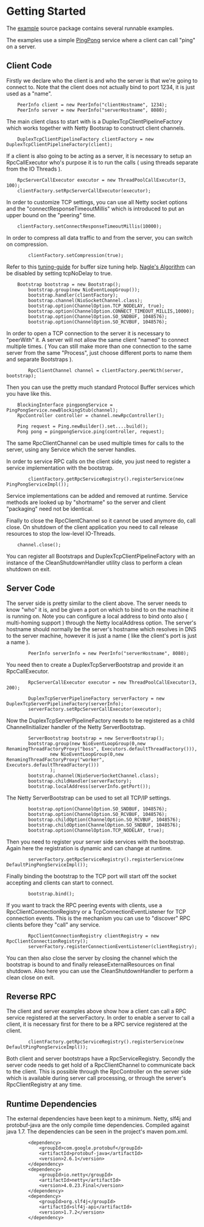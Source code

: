 # Getting Started #

The [example](http://protobuf-rpc-pro.googlecode.com/svn/trunk/protobuf-rpc-pro-demo/src/main/java/com/googlecode/protobuf/pro/duplex/example/) source package contains several runnable examples.

The examples use a simple [PingPong](http://protobuf-rpc-pro.googlecode.com/svn/trunk/protobuf-rpc-pro-duplex/src/test/protos/pingpong.proto) service where a client can call "ping" on a server.

## Client Code ##

Firstly we declare who the client is and who the server is that we're going to connect to. Note that the client does not actually bind to port 1234, it is just used as a "name".
```
	PeerInfo client = new PeerInfo("clientHostname", 1234);
	PeerInfo server = new PeerInfo("serverHostname", 8080);
```
The main client class to start with is a DuplexTcpClientPipelineFactory  which works together with Netty Bootsrap to construct client channels.
```
	DuplexTcpClientPipelineFactory clientFactory = new DuplexTcpClientPipelineFactory(client);
```
If a client is also going to be acting as a server, it is necessary to setup an RpcCallExecutor who's purpose it is to run the calls ( using threads separate from the IO Threads ).
```
	RpcServerCallExecutor executor = new ThreadPoolCallExecutor(3, 100);
	clientFactory.setRpcServerCallExecutor(executor);
```
In order to customize TCP settings, you can use all Netty socket options and the "connectResponseTimeoutMillis" which is introduced to put an upper bound on the "peering" time.
```
	clientFactory.setConnectResponseTimeoutMillis(10000);
```
In order to compress all data traffic to and from the server, you can switch on compression.
```
    	clientFactory.setCompression(true);
```
Refer to this [tuning-guide](http://fasterdata.es.net/TCP-tuning/) for buffer size tuning help. [Nagle's Algorithm](http://en.wikipedia.org/wiki/Nagle's_algorithm) can be disabled by setting tcpNoDelay to true.
```
	Bootstrap bootstrap = new Bootstrap();
        bootstrap.group(new NioEventLoopGroup());
        bootstrap.handler(clientFactory);
        bootstrap.channel(NioSocketChannel.class);
        bootstrap.option(ChannelOption.TCP_NODELAY, true);
    	bootstrap.option(ChannelOption.CONNECT_TIMEOUT_MILLIS,10000);
        bootstrap.option(ChannelOption.SO_SNDBUF, 1048576);
        bootstrap.option(ChannelOption.SO_RCVBUF, 1048576);
```
In order to open a TCP connection to the server it is necessary to "peerWith" it. A server will not allow the same client "named" to connect multiple times. ( You can still make more than one connection to the same server from the same "Process", just choose different ports to name them and separate Bootstraps ).
```
    	RpcClientChannel channel = clientFactory.peerWith(server, bootstrap);
```
Then you can use the pretty much standard Protocol Buffer services which you have like this.
```
	BlockingInterface pingpongService = PingPongService.newBlockingStub(channel);
	RpcController controller = channel.newRpcController();
			
	Ping request = Ping.newBuilder().set....build();
	Pong pong = pingpongService.ping(controller, request);
```
The same RpcClientChannel can be used multiple times for calls to the server, using any Service which the server handles.

In order to service RPC calls on the client side, you just need to register a service implementation with the bootstrap.
```
    	clientFactory.getRpcServiceRegistry().registerService(new PingPongServiceImpl());
```
Service implementations can be added and removed at runtime. Service methods are looked up by "shortname" so the server and client "packaging" need not be identical.

Finally to close the RpcClientChannel so it cannot be used anymore do, call close. On shutdown of the client application you need to call release resources to stop the low-level IO-Threads.
```
	channel.close();
```
You can register all Bootstraps and DuplexTcpClientPipelineFactory with an instance of the CleanShutdownHandler utility class to perform a clean shutdown on exit.

## Server Code ##

The server side is pretty similar to the client above. The server needs to know "who" it is, and be given a port on which to bind to on the machine it is running on. Note you can configure a local address to bind onto also ( multi-homing support ) through the Netty localAddress option. The server's hostname should normally be the server's hostname which resolves in DNS to the server machine, however it is just a name ( like the client's port is just a name ).
```
    	PeerInfo serverInfo = new PeerInfo("serverHostname", 8080);
```
You need then to create a DuplexTcpServerBootstrap and provide it an RpcCallExecutor.
```
    	RpcServerCallExecutor executor = new ThreadPoolCallExecutor(3, 200);
    	
    	DuplexTcpServerPipelineFactory serverFactory = new DuplexTcpServerPipelineFactory(serverInfo);
    	serverFactory.setRpcServerCallExecutor(executor);
```
Now the DuplexTcpServerPipelineFactory needs to be registered as a child ChannelInitializer handler of the Netty ServerBootstrap.
```
        ServerBootstrap bootstrap = new ServerBootstrap();
        bootstrap.group(new NioEventLoopGroup(0,new RenamingThreadFactoryProxy("boss", Executors.defaultThreadFactory())),
        		new NioEventLoopGroup(0,new RenamingThreadFactoryProxy("worker", Executors.defaultThreadFactory()))
        		);
        bootstrap.channel(NioServerSocketChannel.class);
        bootstrap.childHandler(serverFactory);
        bootstrap.localAddress(serverInfo.getPort());
```
The Netty ServerBootstrap can be used to set all TCP/IP settings.
```
        bootstrap.option(ChannelOption.SO_SNDBUF, 1048576);
        bootstrap.option(ChannelOption.SO_RCVBUF, 1048576);
        bootstrap.childOption(ChannelOption.SO_RCVBUF, 1048576);
        bootstrap.childOption(ChannelOption.SO_SNDBUF, 1048576);
        bootstrap.option(ChannelOption.TCP_NODELAY, true);
```
Then you need to register your server side services with the bootstrap. Again here the registration is dynamic and can change at runtime.
```
    	serverFactory.getRpcServiceRegistry().registerService(new DefaultPingPongServiceImpl());
```
Finally binding the bootstrap to the TCP port will start off the socket accepting and clients can start to connect.
```
        bootstrap.bind();
```
If you want to track the RPC peering events with clients, use a RpcClientConnectionRegistry or a TcpConnectionEventListener for TCP connection events. This is the mechanism you can use to "discover" RPC clients before they "call" any service.
```
    	RpcClientConnectionRegistry clientRegistry = new RpcClientConnectionRegistry();
    	serverFactory.registerConnectionEventListener(clientRegistry);
```
You can then also close the server by closing the channel which the bootstrap is bound to and finally releaseExternalResources on final shutdown. Also here you can use the CleanShutdownHandler to perform a clean close on exit.


## Reverse RPC ##

The client and server examples above show how a client can call a RPC service registered at the serverFactory. In order to enable a server to call a client, it is necessary first for there to be a RPC service registered at the client.
```
    	clientFactory.getRpcServiceRegistry().registerService(new DefaultPingPongServiceImpl());
```
Both client and server bootstraps have a RpcServiceRegistry. Secondly the server code needs to get hold of a RpcClientChannel to communicate back to the client. This is possible through the RpcController on the server side which is available during server call processing, or through the server's RpcClientRegistry at any time.





## Runtime Dependencies ##
The external dependencies have been kept to a minimum. Netty, slf4j and protobuf-java are the only compile time dependencies. Compiled against java 1.7. The dependencies can be seen in the project's maven pom.xml.

```
		<dependency>
			<groupId>com.google.protobuf</groupId>
			<artifactId>protobuf-java</artifactId>
			<version>2.6.1</version>
		</dependency>
		<dependency>
			<groupId>io.netty</groupId>
			<artifactId>netty</artifactId>
			<version>4.0.23.Final</version>
		</dependency>
		<dependency>
			<groupId>org.slf4j</groupId>
			<artifactId>slf4j-api</artifactId>
			<version>1.7.2</version>
		</dependency>
```